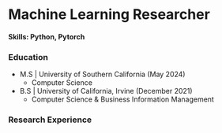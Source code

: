 # Machine Learning Researcher

#### Skills: Python, Pytorch

### Education
- M.S | University of Southern California (May 2024)
  - Computer Science
- B.S | University of California, Irvine (December 2021)
  - Computer Science & Business Information Management

### Research Experience
